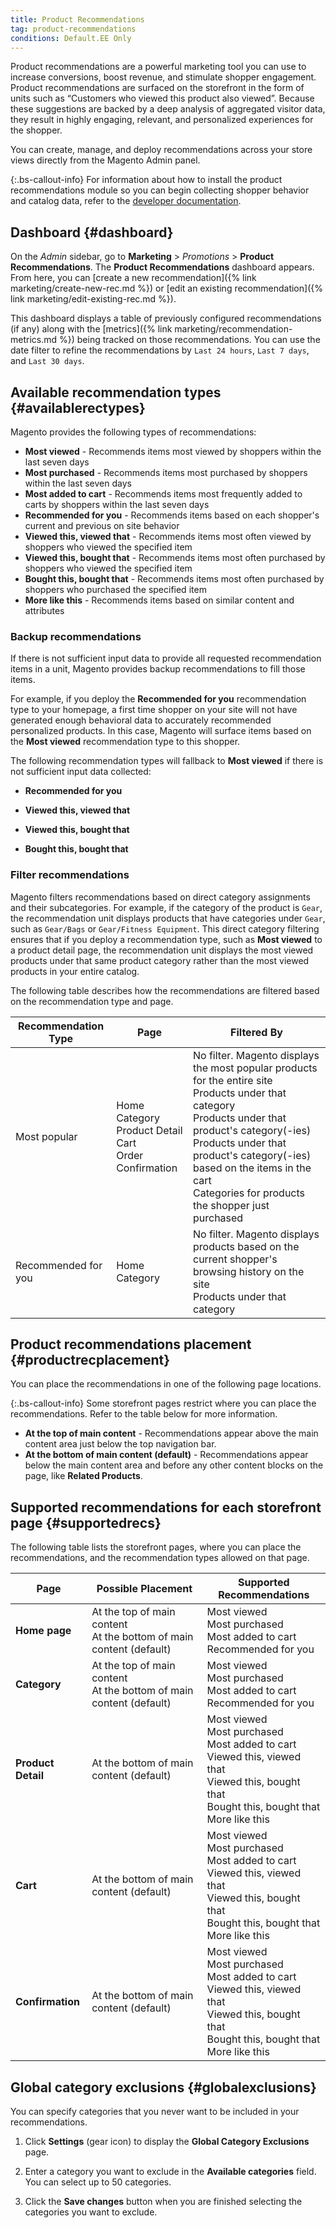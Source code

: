 ```yaml
---
title: Product Recommendations
tag: product-recommendations
conditions: Default.EE Only
---
```


Product recommendations are a powerful marketing tool you can use to increase conversions, boost revenue, and stimulate shopper engagement. Product recommendations are surfaced on the storefront in the form of units such as “Customers who viewed this product also viewed”. Because these suggestions are backed by a deep analysis of aggregated visitor data, they result in highly engaging, relevant, and personalized experiences for the shopper.

You can create, manage, and deploy recommendations across your store views directly from the Magento Admin panel.

{:.bs-callout-info}
For information about how to install the product recommendations module so you can begin collecting shopper behavior and catalog data, refer to the [developer documentation](https://devdocs.magento.com/recommendations/install.html).

## Dashboard {#dashboard}

On the _Admin_ sidebar, go to **Marketing** > _Promotions_ > **Product Recommendations**. The **Product Recommendations** dashboard appears. From here, you can [create a new recommendation]({% link marketing/create-new-rec.md %}) or [edit an existing recommendation]({% link marketing/edit-existing-rec.md %}).

This dashboard displays a table of previously configured recommendations (if any) along with the [metrics]({% link marketing/recommendation-metrics.md %}) being tracked on those recommendations. You can use the date filter to refine the recommendations by `Last 24 hours`, `Last 7 days`, and `Last 30 days`.

## Available recommendation types {#availablerectypes}

Magento provides the following types of recommendations:

-  **Most viewed** - Recommends items most viewed by shoppers within the last seven days
-  **Most purchased** - Recommends items most purchased by shoppers within the last seven days
-  **Most added to cart** - Recommends items most frequently added to carts by shoppers within the last seven days
-  **Recommended for you** - Recommends items based on each shopper's current and previous on site behavior
-  **Viewed this, viewed that** - Recommends items most often viewed by shoppers who viewed the specified item
-  **Viewed this, bought that** - Recommends items most often purchased by shoppers who viewed the specified item
-  **Bought this, bought that** - Recommends items most often purchased by shoppers who purchased the specified item
-  **More like this** - Recommends items based on similar content and attributes

### Backup recommendations

If there is not sufficient input data to provide all requested recommendation items in a unit, Magento provides backup recommendations to fill those items.

For example, if you deploy the **Recommended for you** recommendation type to your homepage, a first time shopper on your site will not have generated enough behavioral data to accurately recommended personalized products. In this case, Magento will surface items based on the **Most viewed** recommendation type to this shopper.

The following recommendation types will fallback to **Most viewed** if there is not sufficient input data collected:

-  **Recommended for you**

-  **Viewed this, viewed that**

-  **Viewed this, bought that**

-  **Bought this, bought that**

### Filter recommendations

Magento filters recommendations based on direct category assignments and their subcategories. For example, if the category of the product is `Gear`, the recommendation unit displays products that have categories under `Gear`, such as `Gear/Bags` or `Gear/Fitness Equipment`. This direct category filtering ensures that if you deploy a recommendation type, such as **Most viewed** to a product detail page, the recommendation unit displays the most viewed products under that same product category rather than the most viewed products in your entire catalog.

The following table describes how the recommendations are filtered based on the recommendation type and page.

|Recommendation Type|Page|Filtered By|
|---|---|---|
|Most popular|Home<br>Category<br>Product Detail<br>Cart<br>Order Confirmation|No filter. Magento displays the most popular products for the entire site<br>Products under that category<br>Products under that product's category(-ies)<br>Products under that product's category(-ies) based on the items in the cart<br>Categories for products the shopper just purchased|
|Recommended for you|Home<br>Category|No filter. Magento displays products based on the current shopper's browsing history on the site<br>Products under that category|

## Product recommendations placement {#productrecplacement}

You can place the recommendations in one of the following page locations.

{:.bs-callout-info}
Some storefront pages restrict where you can place the recommendations. Refer to the table below for more information.

-  **At the top of main content** - Recommendations appear above the main content area just below the top navigation bar.
-  **At the bottom of main content (default)** - Recommendations appear below the main content area and before any other content blocks on the page, like **Related Products**.

## Supported recommendations for each storefront page {#supportedrecs}

The following table lists the storefront pages, where you can place the recommendations, and the recommendation types allowed on that page.

|Page|Possible Placement|Supported Recommendations|
|---|---|---|
|**Home page**|At the top of main content<br>At the bottom of main content (default)|Most viewed<br>Most purchased<br>Most added to cart<br>Recommended for you|
|**Category**|At the top of main content<br>At the bottom of main content (default)|Most viewed<br>Most purchased<br>Most added to cart<br>Recommended for you|
|**Product Detail**|At the bottom of main content (default)|Most viewed<br>Most purchased<br>Most added to cart<br>Viewed this, viewed that<br>Viewed this, bought that<br>Bought this, bought that<br>More like this|
|**Cart**|At the bottom of main content (default)|Most viewed<br>Most purchased<br>Most added to cart<br>Viewed this, viewed that<br>Viewed this, bought that<br>Bought this, bought that<br>More like this|
|**Confirmation**|At the bottom of main content (default)|Most viewed<br>Most purchased<br>Most added to cart<br>Viewed this, viewed that<br>Viewed this, bought that<br>Bought this, bought that<br>More like this|

## Global category exclusions {#globalexclusions}

You can specify categories that you never want to be included in your recommendations.

1. Click **Settings** (gear icon) to display the **Global Category Exclusions** page.

1. Enter a category you want to exclude in the **Available categories** field. You can select up to 50 categories.

1. Click the **Save changes** button when you are finished selecting the categories you want to exclude.
